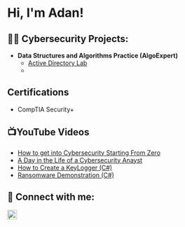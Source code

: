 <h1>Hi, I'm Adan! </h1>

<h2>👨‍💻 Cybersecurity Projects:</h2>

- <b>Data Structures and Algorithms Practice (AlgoExpert)</b>
  - [Active Directory Lab](https://github.com/Adan-Mancera/LABURL)
  - 
<h2>Certifications</h2>

- CompTIA Security+

<h2>📺YouTube Videos</h2>

- [How to get into Cybersecurity Starting From Zero](https://www.youtube.com/watch?v=a83ASGn_V_s)
- [A Day in the Life of a Cybersecurity Anayst](https://www.youtube.com/watch?v=uHy3oM7NnoU)
- [How to Create a KeyLogger (C#)](https://www.youtube.com/watch?v=N-L9hklSlNk)
- [Ransomware Demonstration (C#)](https://www.youtube.com/watch?v=OfvdQeh79s0)


<h2> 🤳 Connect with me:</h2>

<img align="left" alt=" | LinkedIn" width="22px" src="https://cdn.jsdelivr.net/npm/simple-icons@v3/icons/linkedin.svg" />


[twitter]:
[clearancejobs]: 
[USAjobs]: 
[linkedin]: 

<!--


Here are some ideas to get you started:

- 🔭 I’m currently working on ...
- 🌱 I’m currently learning ...
- 👯 I’m looking to collaborate on ...
- 🤔 I’m looking for help with ...
- 💬 Ask me about ...
- 📫 How to reach me: ...
- 😄 Pronouns: ...
- ⚡ Fun fact: ...
-->
